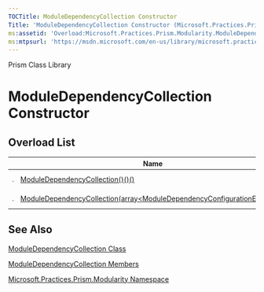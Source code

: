 ```yaml
---
TOCTitle: ModuleDependencyCollection Constructor
Title: 'ModuleDependencyCollection Constructor (Microsoft.Practices.Prism.Modularity)'
ms:assetid: 'Overload:Microsoft.Practices.Prism.Modularity.ModuleDependencyCollection.\#ctor'
ms:mtpsurl: 'https://msdn.microsoft.com/en-us/library/microsoft.practices.prism.modularity.moduledependencycollection.moduledependencycollection(v=pandp.50)'
---
```


Prism Class Library

ModuleDependencyCollection Constructor
======================================

Overload List
-------------

<span id="overloadMembersTableToggle"></span>
<table>

<thead>
<tr class="header">
<th> </th>
<th>Name</th>
<th>Description</th>
</tr>
</thead>
<tbody>
<tr class="odd">
<td><img src="images/public-method.gif" title="Public method" /></td>
<td><a href="https://msdn.microsoft.com/library/microsoft.practices.prism.modularity.moduledependencycollection.">ModuleDependencyCollection()()()</a></td>
<td><div class="summary">
Initializes a new instance of <a href="https://msdn.microsoft.com/library/microsoft.practices.prism.modularity.moduledependencycollection">ModuleDependencyCollection</a>.
</div></td>
</tr>
<tr class="even">
<td><img src="images/public-method.gif" title="Public method" /></td>
<td><a href="https://msdn.microsoft.com/library/microsoft.practices.prism.modularity.moduledependencycollection.">ModuleDependencyCollection(array&lt;ModuleDependencyConfigurationElement&gt;)</a></td>
<td><div class="summary">
Initializes a new instance of <a href="https://msdn.microsoft.com/library/microsoft.practices.prism.modularity.moduledependencycollection">ModuleDependencyCollection</a>.
</div></td>
</tr>
</tbody>
</table>

See Also
--------


[ModuleDependencyCollection Class](https://msdn.microsoft.com/library/microsoft.practices.prism.modularity.moduledependencycollection)

[ModuleDependencyCollection Members](https://msdn.microsoft.com/allmembers.t:microsoft.practices.prism.modularity.moduledependencycollection)

[Microsoft.Practices.Prism.Modularity Namespace](https://msdn.microsoft.com/library/microsoft.practices.prism.modularity)
